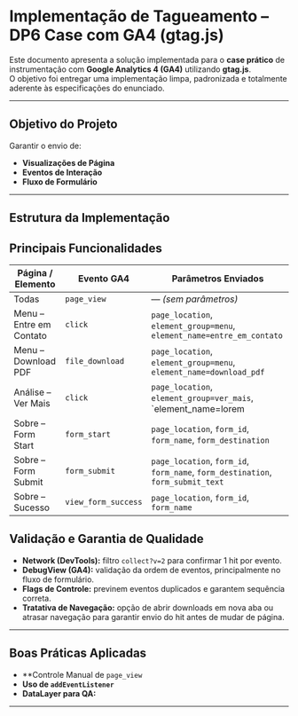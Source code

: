# Implementação de Tagueamento – DP6 Case com GA4 (gtag.js)

Este documento apresenta a solução implementada para o **case prático** de instrumentação com **Google Analytics 4 (GA4)** utilizando **gtag.js**.  
O objetivo foi entregar uma implementação limpa, padronizada e totalmente aderente às especificações do enunciado.

---

## Objetivo do Projeto

Garantir o envio de:

- **Visualizações de Página**
- **Eventos de Interação** 
- **Fluxo de Formulário** 

---

## Estrutura da Implementação

## Principais Funcionalidades

| Página / Elemento        | Evento GA4          | Parâmetros Enviados                         |
|------------------------|------------------|---------------------------------------------|
| Todas                  | `page_view`      | — *(sem parâmetros)* |
| Menu – Entre em Contato | `click`          | `page_location`, `element_group=menu`, `element_name=entre_em_contato` |
| Menu – Download PDF     | `file_download`  | `page_location`, `element_group=menu`, `element_name=download_pdf` |
| Análise – Ver Mais      | `click`          | `page_location`, `element_group=ver_mais`, `element_name=lorem|ipsum|dolor` |
| Sobre – Form Start      | `form_start`     | `page_location`, `form_id`, `form_name`, `form_destination` |
| Sobre – Form Submit     | `form_submit`    | `page_location`, `form_id`, `form_name`, `form_destination`, `form_submit_text` |
| Sobre – Sucesso         | `view_form_success` | `page_location`, `form_id`, `form_name` |


## Validação e Garantia de Qualidade

- **Network (DevTools):** filtro `collect?v=2` para confirmar 1 hit por evento.
- **DebugView (GA4):** validação da ordem de eventos, principalmente no fluxo de formulário.
- **Flags de Controle:** previnem eventos duplicados e garantem sequência correta.
- **Tratativa de Navegação:** opção de abrir downloads em nova aba ou atrasar navegação para garantir envio do hit antes de mudar de página.

---

## Boas Práticas Aplicadas

- **Controle Manual de `page_view`
- **Uso de `addEventListener`** 
- **DataLayer para QA:**
---



